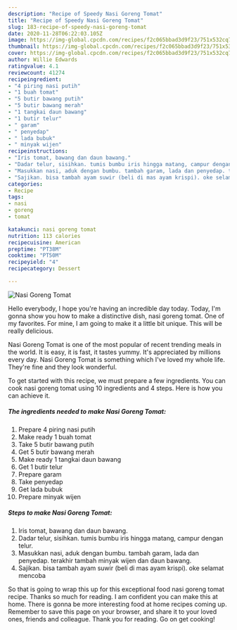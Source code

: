 ```yaml
---
description: "Recipe of Speedy Nasi Goreng Tomat"
title: "Recipe of Speedy Nasi Goreng Tomat"
slug: 183-recipe-of-speedy-nasi-goreng-tomat
date: 2020-11-28T06:22:03.105Z
image: https://img-global.cpcdn.com/recipes/f2c065bbad3d9f23/751x532cq70/nasi-goreng-tomat-foto-resep-utama.jpg
thumbnail: https://img-global.cpcdn.com/recipes/f2c065bbad3d9f23/751x532cq70/nasi-goreng-tomat-foto-resep-utama.jpg
cover: https://img-global.cpcdn.com/recipes/f2c065bbad3d9f23/751x532cq70/nasi-goreng-tomat-foto-resep-utama.jpg
author: Willie Edwards
ratingvalue: 4.1
reviewcount: 41274
recipeingredient:
- "4 piring nasi putih"
- "1 buah tomat"
- "5 butir bawang putih"
- "5 butir bawang merah"
- "1 tangkai daun bawang"
- "1 butir telur"
- " garam"
- " penyedap"
- " lada bubuk"
- " minyak wijen"
recipeinstructions:
- "Iris tomat, bawang dan daun bawang."
- "Dadar telur, sisihkan. tumis bumbu iris hingga matang, campur dengan telur."
- "Masukkan nasi, aduk dengan bumbu. tambah garam, lada dan penyedap. terakhir tambah minyak wijen dan daun bawang."
- "Sajikan. bisa tambah ayam suwir (beli di mas ayam krispi). oke selamat mencoba"
categories:
- Recipe
tags:
- nasi
- goreng
- tomat

katakunci: nasi goreng tomat 
nutrition: 113 calories
recipecuisine: American
preptime: "PT38M"
cooktime: "PT50M"
recipeyield: "4"
recipecategory: Dessert

---
```



![Nasi Goreng Tomat](https://img-global.cpcdn.com/recipes/f2c065bbad3d9f23/751x532cq70/nasi-goreng-tomat-foto-resep-utama.jpg)

Hello everybody, I hope you're having an incredible day today. Today, I'm gonna show you how to make a distinctive dish, nasi goreng tomat. One of my favorites. For mine, I am going to make it a little bit unique. This will be really delicious.



Nasi Goreng Tomat is one of the most popular of recent trending meals in the world. It is easy, it is fast, it tastes yummy. It's appreciated by millions every day. Nasi Goreng Tomat is something which I've loved my whole life. They're fine and they look wonderful.


To get started with this recipe, we must prepare a few ingredients. You can cook nasi goreng tomat using 10 ingredients and 4 steps. Here is how you can achieve it.

<!--inarticleads1-->

##### The ingredients needed to make Nasi Goreng Tomat:

1. Prepare 4 piring nasi putih
1. Make ready 1 buah tomat
1. Take 5 butir bawang putih
1. Get 5 butir bawang merah
1. Make ready 1 tangkai daun bawang
1. Get 1 butir telur
1. Prepare  garam
1. Take  penyedap
1. Get  lada bubuk
1. Prepare  minyak wijen




<!--inarticleads2-->

##### Steps to make Nasi Goreng Tomat:

1. Iris tomat, bawang dan daun bawang.
1. Dadar telur, sisihkan. tumis bumbu iris hingga matang, campur dengan telur.
1. Masukkan nasi, aduk dengan bumbu. tambah garam, lada dan penyedap. terakhir tambah minyak wijen dan daun bawang.
1. Sajikan. bisa tambah ayam suwir (beli di mas ayam krispi). oke selamat mencoba




So that is going to wrap this up for this exceptional food nasi goreng tomat recipe. Thanks so much for reading. I am confident you can make this at home. There is gonna be more interesting food at home recipes coming up. Remember to save this page on your browser, and share it to your loved ones, friends and colleague. Thank you for reading. Go on get cooking!
